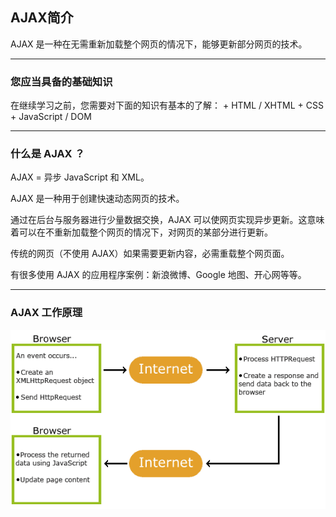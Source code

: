 ## AJAX简介

AJAX 是一种在无需重新加载整个网页的情况下，能够更新部分网页的技术。

---

### 您应当具备的基础知识

在继续学习之前，您需要对下面的知识有基本的了解：
    + HTML / XHTML
    + CSS
    + JavaScript / DOM

---

### 什么是 AJAX ？

AJAX = 异步 JavaScript 和 XML。

AJAX 是一种用于创建快速动态网页的技术。

通过在后台与服务器进行少量数据交换，AJAX 可以使网页实现异步更新。这意味着可以在不重新加载整个网页的情况下，对网页的某部分进行更新。

传统的网页（不使用 AJAX）如果需要更新内容，必需重载整个网页面。

有很多使用 AJAX 的应用程序案例：新浪微博、Google 地图、开心网等等。

---

### AJAX 工作原理

![](../images/chapter01/ajax.gif)

